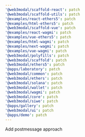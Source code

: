 ```yaml
---
'@web3modal/scaffold-react': patch
'@web3modal/scaffold-utils': patch
'@examples/react-ethers5': patch
'@examples/html-ethers5': patch
'@web3modal/scaffold-vue': patch
'@examples/react-wagmi': patch
'@examples/vue-ethers5': patch
'@examples/html-wagmi': patch
'@examples/next-wagmi': patch
'@examples/vue-wagmi': patch
'@web3modal/polyfills': patch
'@web3modal/scaffold': patch
'@web3modal/ethers5': patch
'@apps/laboratory': patch
'@web3modal/common': patch
'@web3modal/ethers': patch
'@web3modal/solana': patch
'@web3modal/wallet': patch
'@web3modal/wagmi': patch
'@web3modal/core': patch
'@web3modal/siwe': patch
'@apps/gallery': patch
'@web3modal/ui': patch
'@apps/demo': patch
---
```


Add postmessage approach
